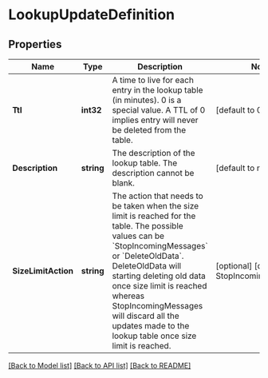 # LookupUpdateDefinition

## Properties
Name | Type | Description | Notes
------------ | ------------- | ------------- | -------------
**Ttl** | **int32** | A time to live for each entry in the lookup table (in minutes). 0 is a special value. A TTL of 0 implies entry will never be deleted from the table. | [default to 0]
**Description** | **string** | The description of the lookup table. The description cannot be blank. | [default to null]
**SizeLimitAction** | **string** | The action that needs to be taken when the size limit is reached for the table. The possible values can be &#x60;StopIncomingMessages&#x60; or &#x60;DeleteOldData&#x60;. DeleteOldData will starting deleting old data once size limit is reached whereas StopIncomingMessages will discard all the updates made to the lookup table once size limit is reached. | [optional] [default to StopIncomingMessages]

[[Back to Model list]](../README.md#documentation-for-models) [[Back to API list]](../README.md#documentation-for-api-endpoints) [[Back to README]](../README.md)


